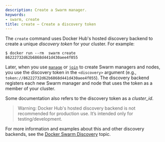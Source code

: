 ```yaml
---
description: Create a Swarm manager.
keywords:
- swarm, create
title: create — Create a discovery token
---
```


The `create` command uses Docker Hub's hosted discovery backend to create a unique *discovery token* for your cluster. For example:

    $ docker run --rm  swarm create
    86222732d62b6868d441d430aee4f055

Later, when you use [`manage`](manage.md) or [`join`](join.md) to create Swarm managers and nodes, you use the discovery token in the `<discovery>` argument (e.g., `token://86222732d62b6868d441d430aee4f055`). The discovery backend registers each new Swarm manager and node that uses the token as a member of your cluster.

Some documentation also refers to the discovery token as a *cluster_id*.

> Warning: Docker Hub's hosted discovery backend is not recommended for production use. It’s intended only for testing/development.

For more information and examples about this and other discovery backends, see the [Docker Swarm Discovery](../discovery.md) topic.
